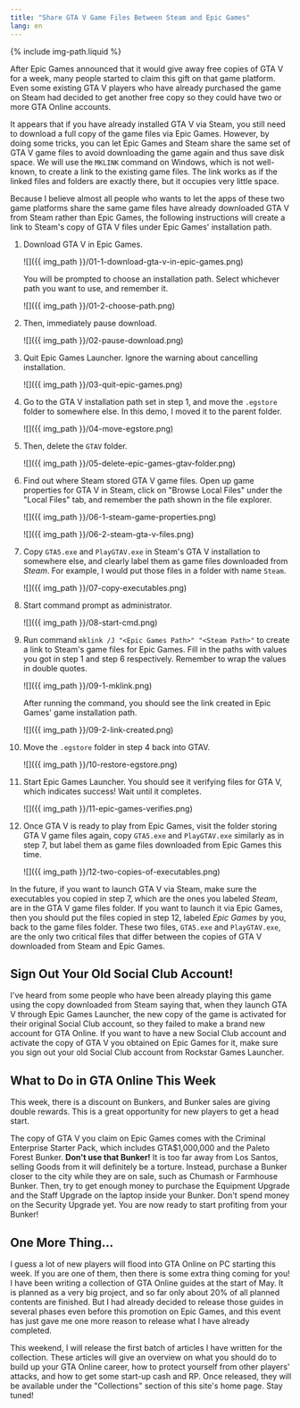 ```yaml
---
title: "Share GTA V Game Files Between Steam and Epic Games"
lang: en
---
```

{% include img-path.liquid %}

After Epic Games announced that it would give away free copies of GTA V for a
week, many people started to claim this gift on that game platform. Even some
existing GTA V players who have already purchased the game on Steam had decided
to get another free copy so they could have two or more GTA Online accounts.

It appears that if you have already installed GTA V via Steam, you still need
to download a full copy of the game files via Epic Games. However, by doing
some tricks, you can let Epic Games and Steam share the same set of GTA V game
files to avoid downloading the game again and thus save disk space. We will use
the `MKLINK` command on Windows, which is not well-known, to create a link to
the existing game files. The link works as if the linked files and folders are
exactly there, but it occupies very little space.

Because I believe almost all people who wants to let the apps of these two game
platforms share the same game files have already downloaded GTA V from Steam
rather than Epic Games, the following instructions will create a link to
Steam's copy of GTA V files under Epic Games' installation path.

1.  Download GTA V in Epic Games.

    ![]({{ img_path }}/01-1-download-gta-v-in-epic-games.png)

    You will be prompted to choose an installation path. Select whichever path
    you want to use, and remember it.

    ![]({{ img_path }}/01-2-choose-path.png)

2.  Then, immediately pause download.

    ![]({{ img_path }}/02-pause-download.png)

3.  Quit Epic Games Launcher. Ignore the warning about cancelling installation.

    ![]({{ img_path }}/03-quit-epic-games.png)

4.  Go to the GTA V installation path set in step 1, and move the `.egstore`
    folder to somewhere else. In this demo, I moved it to the parent folder.

    ![]({{ img_path }}/04-move-egstore.png)

5.  Then, delete the `GTAV` folder.

    ![]({{ img_path }}/05-delete-epic-games-gtav-folder.png)

6.  Find out where Steam stored GTA V game files. Open up game properties for
    GTA V in Steam, click on "Browse Local Files" under the "Local Files" tab,
    and remember the path shown in the file explorer.

    ![]({{ img_path }}/06-1-steam-game-properties.png)

    ![]({{ img_path }}/06-2-steam-gta-v-files.png)

7.  Copy `GTA5.exe` and `PlayGTAV.exe` in Steam's GTA V installation to
    somewhere else, and clearly label them as game files downloaded from
    *Steam*.  For example, I would put those files in a folder with name
    `Steam`.

    ![]({{ img_path }}/07-copy-executables.png)

8.  Start command prompt as administrator.

    ![]({{ img_path }}/08-start-cmd.png)

9.  Run command `mklink /J "<Epic Games Path>" "<Steam Path>"` to create a link
    to Steam's game files for Epic Games. Fill in the paths with values you got
    in step 1 and step 6 respectively. Remember to wrap the values in double
    quotes.

    ![]({{ img_path }}/09-1-mklink.png)

    After running the command, you should see the link created in Epic Games'
    game installation path.

    ![]({{ img_path }}/09-2-link-created.png)

10. Move the `.egstore` folder in step 4 back into GTAV.

    ![]({{ img_path }}/10-restore-egstore.png)

11. Start Epic Games Launcher. You should see it verifying files for GTA V,
    which indicates success! Wait until it completes.

    ![]({{ img_path }}/11-epic-games-verifies.png)

12. Once GTA V is ready to play from Epic Games, visit the folder storing GTA V
    game files again, copy `GTA5.exe` and `PlayGTAV.exe` similarly as in step
    7, but label them as game files downloaded from Epic Games this time.

    ![]({{ img_path }}/12-two-copies-of-executables.png)

In the future, if you want to launch GTA V via Steam, make sure the executables
you copied in step 7, which are the ones you labeled *Steam*, are in the GTA V
game files folder. If you want to launch it via Epic Games, then you should put
the files copied in step 12, labeled *Epic Games* by you, back to the game
files folder. These two files, `GTA5.exe` and `PlayGTAV.exe`, are the only two
critical files that differ between the copies of GTA V downloaded from Steam
and Epic Games.

## Sign Out Your Old Social Club Account!

I've heard from some people who have been already playing this game using the
copy downloaded from Steam saying that, when they launch GTA V through Epic
Games Launcher, the new copy of the game is activated for their original Social
Club account, so they failed to make a brand new account for GTA Online. If you
want to have a new Social Club account and activate the copy of GTA V you
obtained on Epic Games for it, make sure you sign out your old Social Club
account from Rockstar Games Launcher.

## What to Do in GTA Online This Week

This week, there is a discount on Bunkers, and Bunker sales are giving double
rewards. This is a great opportunity for new players to get a head start.

The copy of GTA V you claim on Epic Games comes with the Criminal Enterprise
Starter Pack, which includes GTA$1,000,000 and the Paleto Forest Bunker.
**Don't use that Bunker!** It is too far away from Los Santos, selling Goods
from it will definitely be a torture. Instead, purchase a Bunker closer to the
city while they are on sale, such as Chumash or Farmhouse Bunker. Then, try to
get enough money to purchase the Equipment Upgrade and the Staff Upgrade on the
laptop inside your Bunker. Don't spend money on the Security Upgrade yet. You
are now ready to start profiting from your Bunker!

## One More Thing...

I guess a lot of new players will flood into GTA Online on PC starting this
week. If you are one of them, then there is some extra thing coming for you! I
have been writing a collection of GTA Online guides at the start of May. It is
planned as a very big project, and so far only about 20% of all planned
contents are finished. But I had already decided to release those guides in
several phases even before this promotion on Epic Games, and this event has
just gave me one more reason to release what I have already completed.

This weekend, I will release the first batch of articles I have written for the
collection. These articles will give an overview on what you should do to build
up your GTA Online career, how to protect yourself from other players' attacks,
and how to get some start-up cash and RP. Once released, they will be available
under the "Collections" section of this site's home page. Stay tuned!
